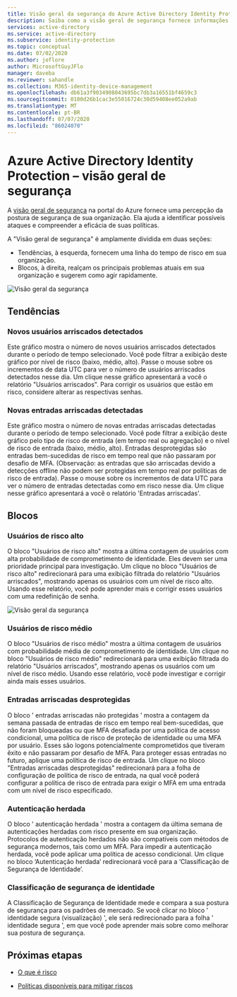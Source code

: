 ```yaml
---
title: Visão geral da segurança do Azure Active Directory Identity Protection
description: Saiba como a visão geral de segurança fornece informações sobre a postura de segurança de sua organização.
services: active-directory
ms.service: active-directory
ms.subservice: identity-protection
ms.topic: conceptual
ms.date: 07/02/2020
ms.author: joflore
author: MicrosoftGuyJFlo
manager: daveba
ms.reviewer: sahandle
ms.collection: M365-identity-device-management
ms.openlocfilehash: db61a3f9034908043695bc7db3a16551bf4659c3
ms.sourcegitcommit: 0100d26b1cac3e55016724c30d59408ee052a9ab
ms.translationtype: MT
ms.contentlocale: pt-BR
ms.lasthandoff: 07/07/2020
ms.locfileid: "86024070"
---
```

# <a name="azure-active-directory-identity-protection---security-overview"></a>Azure Active Directory Identity Protection – visão geral de segurança

A [visão geral de segurança](https://aka.ms/IdentityProtectionRefresh) na portal do Azure fornece uma percepção da postura de segurança de sua organização. Ela ajuda a identificar possíveis ataques e compreender a eficácia de suas políticas.

A "Visão geral de segurança" é amplamente dividida em duas seções:

- Tendências, à esquerda, fornecem uma linha do tempo de risco em sua organização.
- Blocos, à direita, realçam os principais problemas atuais em sua organização e sugerem como agir rapidamente.

![Visão geral da segurança](./media/concept-identity-protection-security-overview/01.png)
  
## <a name="trends"></a>Tendências

### <a name="new-risky-users-detected"></a>Novos usuários arriscados detectados

Este gráfico mostra o número de novos usuários arriscados detectados durante o período de tempo selecionado. Você pode filtrar a exibição deste gráfico por nível de risco (baixo, médio, alto). Passe o mouse sobre os incrementos de data UTC para ver o número de usuários arriscados detectados nesse dia. Um clique nesse gráfico apresentará a você o relatório "Usuários arriscados". Para corrigir os usuários que estão em risco, considere alterar as respectivas senhas.

### <a name="new-risky-sign-ins-detected"></a>Novas entradas arriscadas detectadas

Este gráfico mostra o número de novas entradas arriscadas detectadas durante o período de tempo selecionado. Você pode filtrar a exibição deste gráfico pelo tipo de risco de entrada (em tempo real ou agregação) e o nível de risco de entrada (baixo, médio, alto). Entradas desprotegidas são entradas bem-sucedidas de risco em tempo real que não passaram por desafio de MFA. (Observação: as entradas que são arriscadas devido a detecções offline não podem ser protegidas em tempo real por políticas de risco de entrada). Passe o mouse sobre os incrementos de data UTC para ver o número de entradas detectadas como em risco nesse dia. Um clique nesse gráfico apresentará a você o relatório 'Entradas arriscadas'.

## <a name="tiles"></a>Blocos
 
### <a name="high-risk-users"></a>Usuários de risco alto

O bloco "Usuários de risco alto" mostra a última contagem de usuários com alta probabilidade de comprometimento de identidade. Eles devem ser uma prioridade principal para investigação. Um clique no bloco "Usuários de risco alto" redirecionará para uma exibição filtrada do relatório "Usuários arriscados", mostrando apenas os usuários com um nível de risco alto. Usando esse relatório, você pode aprender mais e corrigir esses usuários com uma redefinição de senha.

![Visão geral da segurança](./media/concept-identity-protection-security-overview/02.png)

### <a name="medium-risk-users"></a>Usuários de risco médio
O bloco "Usuários de risco médio" mostra a última contagem de usuários com probabilidade média de comprometimento de identidade. Um clique no bloco "Usuários de risco médio" redirecionará para uma exibição filtrada do relatório "Usuários arriscados", mostrando apenas os usuários com um nível de risco médio. Usando esse relatório, você pode investigar e corrigir ainda mais esses usuários.

### <a name="unprotected-risky-sign-ins"></a>Entradas arriscadas desprotegidas

O bloco ' entradas arriscadas não protegidas ' mostra a contagem da semana passada de entradas de risco em tempo real bem-sucedidas, que não foram bloqueadas ou que MFA desafiada por uma política de acesso condicional, uma política de risco de proteção de identidade ou uma MFA por usuário. Esses são logons potencialmente comprometidos que tiveram êxito e não passaram por desafio de MFA. Para proteger essas entradas no futuro, aplique uma política de risco de entrada. Um clique no bloco "Entradas arriscadas desprotegidas" redirecionará para a folha de configuração de política de risco de entrada, na qual você poderá configurar a política de risco de entrada para exigir o MFA em uma entrada com um nível de risco especificado.

### <a name="legacy-authentication"></a>Autenticação herdada

O bloco ' autenticação herdada ' mostra a contagem da última semana de autenticações herdadas com risco presente em sua organização. Protocolos de autenticação herdados não são compatíveis com métodos de segurança modernos, tais como um MFA. Para impedir a autenticação herdada, você pode aplicar uma política de acesso condicional. Um clique no bloco ‘Autenticação herdada’ redirecionará você para a ‘Classificação de Segurança de Identidade’.

### <a name="identity-secure-score"></a>Classificação de segurança de identidade

A Classificação de Segurança de Identidade mede e compara a sua postura de segurança para os padrões de mercado. Se você clicar no bloco ' identidade segura (visualização) ', ele será redirecionado para a folha ' identidade segura ', em que você pode aprender mais sobre como melhorar sua postura de segurança.

## <a name="next-steps"></a>Próximas etapas

- [O que é risco](concept-identity-protection-risks.md)

- [Políticas disponíveis para mitigar riscos](concept-identity-protection-policies.md)
